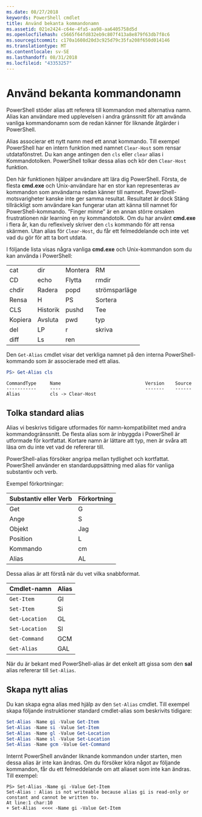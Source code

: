 ```yaml
---
ms.date: 08/27/2018
keywords: PowerShell cmdlet
title: Använd bekanta kommandonamn
ms.assetid: 021e2424-c64e-4fa5-aa98-aa6405758d5d
ms.openlocfilehash: c5665f64fd832eb9c807f413a8e879f63db7f8c6
ms.sourcegitcommit: c170a1608d20d3c925d79c35fa208f650d014146
ms.translationtype: MT
ms.contentlocale: sv-SE
ms.lasthandoff: 08/31/2018
ms.locfileid: "43353257"
---
```

# <a name="using-familiar-command-names"></a>Använd bekanta kommandonamn

PowerShell stöder alias att referera till kommandon med alternativa namn. Alias kan användare med upplevelsen i andra gränssnitt för att använda vanliga kommandonamn som de redan känner för liknande åtgärder i PowerShell.

Alias associerar ett nytt namn med ett annat kommando. Till exempel PowerShell har en intern funktion med namnet `Clear-Host` som rensar utdatafönstret. Du kan ange antingen den `cls` eller `clear` alias i Kommandotolken. PowerShell tolkar dessa alias och kör den `Clear-Host` funktion.

Den här funktionen hjälper användare att lära dig PowerShell. Första, de flesta **cmd.exe** och Unix-användare har en stor kan representeras av kommandon som användarna redan känner till namnet. PowerShell-motsvarigheter kanske inte ger samma resultat. Resultatet är dock Stäng tillräckligt som användare kan fungerar utan att känna till namnet för PowerShell-kommando. ”Finger minne” är en annan större orsaken frustrationen när learning en ny kommandotolk. Om du har använt **cmd.exe** i flera år, kan du reflexively skriver den `cls` kommando för att rensa skärmen. Utan alias för `Clear-Host`, du får ett felmeddelande och inte vet vad du gör för att ta bort utdata.

I följande lista visas några vanliga **cmd.exe** och Unix-kommandon som du kan använda i PowerShell:

|||||
|-|-|-|-|
|cat|dir|Montera|RM|
|CD|echo|Flytta|rmdir|
|chdir|Radera|popd|strömsparläge|
|Rensa|H|PS|Sortera|
|CLS|Historik|pushd|Tee|
|Kopiera|Avsluta|pwd|typ|
|del|LP|r|skriva|
|diff|Ls|ren||

Den `Get-Alias` cmdlet visar det verkliga namnet på den interna PowerShell-kommando som är associerade med ett alias.

```powershell
PS> Get-Alias cls
```

```Output
CommandType     Name                               Version    Source
-----------     ----                               -------    ------
Alias           cls -> Clear-Host
```

## <a name="interpreting-standard-aliases"></a>Tolka standard alias

Alias vi beskrivs tidigare utformades för namn-kompatibilitet med andra kommandogränssnitt.
De flesta alias som är inbyggda i PowerShell är utformade för kortfattat. Kortare namn är lättare att typ, men är svåra att läsa om du inte vet vad de refererar till.

PowerShell-alias försöker angripa mellan tydlighet och kortfattat. PowerShell använder en standarduppsättning med alias för vanliga substantiv och verb.

Exempel förkortningar:

| Substantiv eller Verb | Förkortning |
|--------------|--------------|
| Get          | G            |
| Ange          | S            |
| Objekt         | Jag            |
| Position     | L            |
| Kommando      | cm           |
| Alias        | AL           |

Dessa alias är att förstå när du vet vilka snabbformat.

| Cmdlet-namn    | Alias |
|----------------|-------|
| `Get-Item `    | GI    |
| `Set-Item`     | Si    |
| `Get-Location` | GL    |
| `Set-Location` | Sl    |
| `Get-Command`  | GCM   |
| `Get-Alias`    | GAL   |

När du är bekant med PowerShell-alias är det enkelt att gissa som den **sal** alias refererar till `Set-Alias`.

## <a name="creating-new-aliases"></a>Skapa nytt alias

Du kan skapa egna alias med hjälp av den `Set-Alias` cmdlet. Till exempel skapa följande instruktioner standard cmdlet-alias som beskrivits tidigare:

```powershell
Set-Alias -Name gi -Value Get-Item
Set-Alias -Name si -Value Set-Item
Set-Alias -Name gl -Value Get-Location
Set-Alias -Name sl -Value Set-Location
Set-Alias -Name gcm -Value Get-Command
```

Internt PowerShell använder liknande kommandon under starten, men dessa alias är inte kan ändras.
Om du försöker köra något av följande kommandon, får du ett felmeddelande om att aliaset som inte kan ändras. Till exempel:

```
PS> Set-Alias -Name gi -Value Get-Item
Set-Alias : Alias is not writeable because alias gi is read-only or constant and cannot be written to.
At line:1 char:10
+ Set-Alias  <<<< -Name gi -Value Get-Item
```